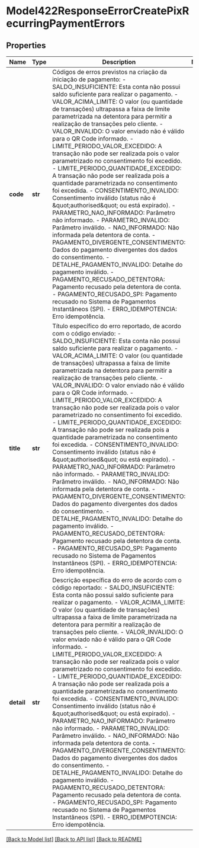 # Model422ResponseErrorCreatePixRecurringPaymentErrors

## Properties
Name | Type | Description | Notes
------------ | ------------- | ------------- | -------------
**code** | **str** | Códigos de erros previstos na criação da iniciação de pagamento: - SALDO_INSUFICIENTE: Esta conta não possui saldo suficiente para realizar o pagamento. - VALOR_ACIMA_LIMITE: O valor (ou quantidade de transações) ultrapassa a faixa de limite parametrizada na detentora para permitir a realização de transações pelo cliente. - VALOR_INVALIDO: O valor enviado não é válido para o QR Code informado. - LIMITE_PERIODO_VALOR_EXCEDIDO: A transação não pode ser realizada pois o valor parametrizado no consentimento foi excedido. - LIMITE_PERIODO_QUANTIDADE_EXCEDIDO: A transação não pode ser realizada pois a quantidade parametrizada no consentimento foi excedida. - CONSENTIMENTO_INVALIDO: Consentimento inválido (status não é \&quot;authorised\&quot; ou está expirado). - PARAMETRO_NAO_INFORMADO: Parâmetro não informado. - PARAMETRO_INVALIDO: Parâmetro inválido. - NAO_INFORMADO: Não informada pela detentora de conta. - PAGAMENTO_DIVERGENTE_CONSENTIMENTO: Dados do pagamento divergentes dos dados do consentimento. - DETALHE_PAGAMENTO_INVALIDO: Detalhe do pagamento inválido. - PAGAMENTO_RECUSADO_DETENTORA: Pagamento recusado pela detentora de conta. - PAGAMENTO_RECUSADO_SPI: Pagamento recusado no Sistema de Pagamentos Instantâneos (SPI). - ERRO_IDEMPOTENCIA: Erro idempotência.  | 
**title** | **str** | Título específico do erro reportado, de acordo com o código enviado: - SALDO_INSUFICIENTE: Esta conta não possui saldo suficiente para realizar o pagamento. - VALOR_ACIMA_LIMITE: O valor (ou quantidade de transações) ultrapassa a faixa de limite parametrizada na detentora para permitir a realização de transações pelo cliente. - VALOR_INVALIDO: O valor enviado não é válido para o QR Code informado. - LIMITE_PERIODO_VALOR_EXCEDIDO: A transação não pode ser realizada pois o valor parametrizado no consentimento foi excedido. - LIMITE_PERIODO_QUANTIDADE_EXCEDIDO: A transação não pode ser realizada pois a quantidade parametrizada no consentimento foi excedida. - CONSENTIMENTO_INVALIDO: Consentimento inválido (status não é \&quot;authorised\&quot; ou está expirado). - PARAMETRO_NAO_INFORMADO: Parâmetro não informado. - PARAMETRO_INVALIDO: Parâmetro inválido. - NAO_INFORMADO: Não informada pela detentora de conta. - PAGAMENTO_DIVERGENTE_CONSENTIMENTO: Dados do pagamento divergentes dos dados do consentimento. - DETALHE_PAGAMENTO_INVALIDO: Detalhe do pagamento inválido. - PAGAMENTO_RECUSADO_DETENTORA: Pagamento recusado pela detentora de conta. - PAGAMENTO_RECUSADO_SPI: Pagamento recusado no Sistema de Pagamentos Instantâneos (SPI). - ERRO_IDEMPOTENCIA: Erro idempotência.  | 
**detail** | **str** | Descrição específica do erro de acordo com o código reportado: - SALDO_INSUFICIENTE: Esta conta não possui saldo suficiente para realizar o pagamento. - VALOR_ACIMA_LIMITE: O valor (ou quantidade de transações) ultrapassa a faixa de limite parametrizada na detentora para permitir a realização de transações pelo cliente. - VALOR_INVALIDO: O valor enviado não é válido para o QR Code informado. - LIMITE_PERIODO_VALOR_EXCEDIDO: A transação não pode ser realizada pois o valor parametrizado no consentimento foi excedido. - LIMITE_PERIODO_QUANTIDADE_EXCEDIDO: A transação não pode ser realizada pois a quantidade parametrizada no consentimento foi excedida. - CONSENTIMENTO_INVALIDO: Consentimento inválido (status não é \&quot;authorised\&quot; ou está expirado). - PARAMETRO_NAO_INFORMADO: Parâmetro não informado. - PARAMETRO_INVALIDO: Parâmetro inválido. - NAO_INFORMADO: Não informada pela detentora de conta. - PAGAMENTO_DIVERGENTE_CONSENTIMENTO: Dados do pagamento divergentes dos dados do consentimento. - DETALHE_PAGAMENTO_INVALIDO: Detalhe do pagamento inválido. - PAGAMENTO_RECUSADO_DETENTORA: Pagamento recusado pela detentora de conta. - PAGAMENTO_RECUSADO_SPI: Pagamento recusado no Sistema de Pagamentos Instantâneos (SPI). - ERRO_IDEMPOTENCIA: Erro idempotência.  | 

[[Back to Model list]](../README.md#documentation-for-models) [[Back to API list]](../README.md#documentation-for-api-endpoints) [[Back to README]](../README.md)

